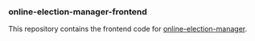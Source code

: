 ### online-election-manager-frontend

This repository contains the frontend code for [online-election-manager](https://github.com/dryairship/online-election-manager).